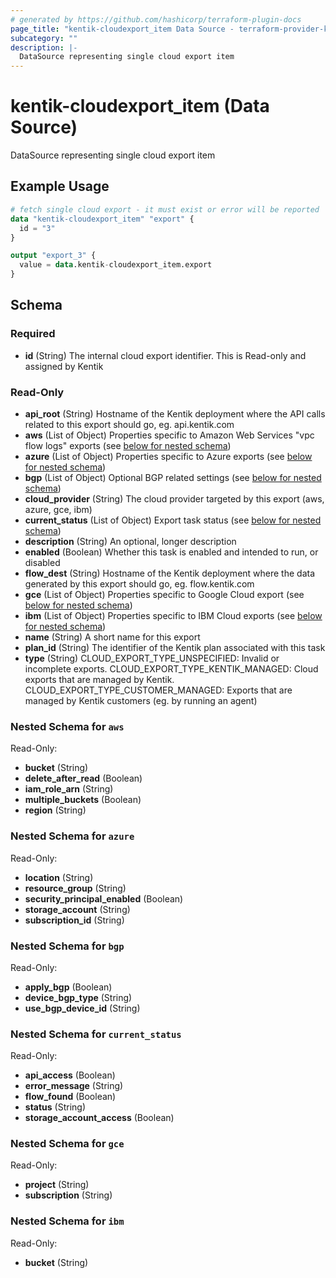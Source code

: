 ```yaml
---
# generated by https://github.com/hashicorp/terraform-plugin-docs
page_title: "kentik-cloudexport_item Data Source - terraform-provider-kentik-cloudexport"
subcategory: ""
description: |-
  DataSource representing single cloud export item
---
```


# kentik-cloudexport_item (Data Source)

DataSource representing single cloud export item

## Example Usage

```terraform
# fetch single cloud export - it must exist or error will be reported
data "kentik-cloudexport_item" "export" {
  id = "3"
}

output "export_3" {
  value = data.kentik-cloudexport_item.export
}
```

<!-- schema generated by tfplugindocs -->
## Schema

### Required

- **id** (String) The internal cloud export identifier. This is Read-only and assigned by Kentik

### Read-Only

- **api_root** (String) Hostname of the Kentik deployment where the API calls related to this export should go, eg. api.kentik.com
- **aws** (List of Object) Properties specific to Amazon Web Services "vpc flow logs" exports (see [below for nested schema](#nestedatt--aws))
- **azure** (List of Object) Properties specific to Azure exports (see [below for nested schema](#nestedatt--azure))
- **bgp** (List of Object) Optional BGP related settings (see [below for nested schema](#nestedatt--bgp))
- **cloud_provider** (String) The cloud provider targeted by this export (aws, azure, gce, ibm)
- **current_status** (List of Object) Export task status (see [below for nested schema](#nestedatt--current_status))
- **description** (String) An optional, longer description
- **enabled** (Boolean) Whether this task is enabled and intended to run, or disabled
- **flow_dest** (String) Hostname of the Kentik deployment where the data generated by this export should go, eg. flow.kentik.com
- **gce** (List of Object) Properties specific to Google Cloud export (see [below for nested schema](#nestedatt--gce))
- **ibm** (List of Object) Properties specific to IBM Cloud exports (see [below for nested schema](#nestedatt--ibm))
- **name** (String) A short name for this export
- **plan_id** (String) The identifier of the Kentik plan associated with this task
- **type** (String) CLOUD_EXPORT_TYPE_UNSPECIFIED: Invalid or incomplete exports. CLOUD_EXPORT_TYPE_KENTIK_MANAGED: Cloud exports that are managed by Kentik. CLOUD_EXPORT_TYPE_CUSTOMER_MANAGED: Exports that are managed by Kentik customers (eg. by running an agent)

<a id="nestedatt--aws"></a>
### Nested Schema for `aws`

Read-Only:

- **bucket** (String)
- **delete_after_read** (Boolean)
- **iam_role_arn** (String)
- **multiple_buckets** (Boolean)
- **region** (String)


<a id="nestedatt--azure"></a>
### Nested Schema for `azure`

Read-Only:

- **location** (String)
- **resource_group** (String)
- **security_principal_enabled** (Boolean)
- **storage_account** (String)
- **subscription_id** (String)


<a id="nestedatt--bgp"></a>
### Nested Schema for `bgp`

Read-Only:

- **apply_bgp** (Boolean)
- **device_bgp_type** (String)
- **use_bgp_device_id** (String)


<a id="nestedatt--current_status"></a>
### Nested Schema for `current_status`

Read-Only:

- **api_access** (Boolean)
- **error_message** (String)
- **flow_found** (Boolean)
- **status** (String)
- **storage_account_access** (Boolean)


<a id="nestedatt--gce"></a>
### Nested Schema for `gce`

Read-Only:

- **project** (String)
- **subscription** (String)


<a id="nestedatt--ibm"></a>
### Nested Schema for `ibm`

Read-Only:

- **bucket** (String)


